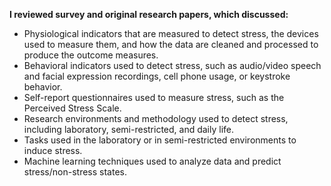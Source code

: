 **I reviewed survey and original research papers, which discussed:**
* Physiological indicators that are measured to detect stress, the devices used to measure them, and how the data are cleaned and processed to produce the outcome measures.
* Behavioral indicators used to detect stress, such as audio/video speech and facial expression recordings, cell phone usage, or keystroke behavior.
* Self-report questionnaires used to measure stress, such as the Perceived Stress Scale.
* Research environments and methodology used to detect stress, including laboratory, semi-restricted, and daily life.
* Tasks used in the laboratory or in semi-restricted environments to induce stress.
* Machine learning techniques used to analyze data and predict stress/non-stress states.
